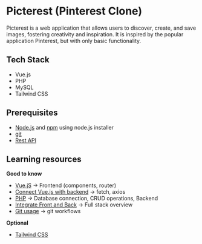 # Picterest (Pinterest Clone)

Picterest is a web application that allows users to discover, create, and save images, fostering creativity and inspiration. It is inspired by the popular application Pinterest, but with only basic functionality.

## Tech Stack

- Vue.js
- PHP
- MySQL
- Tailwind CSS

## Prerequisites

- [Node.js](https://nodejs.org/en) and [npm](https://docs.npmjs.com/downloading-and-installing-node-js-and-npm) using node.js installer
- [git](https://git-scm.com/downloads)
- [Rest API](https://www.youtube.com/watch?v=lsMQRaeKNDk)

## Learning resources

**Good to know**

- [Vue.jS](https://youtube.com/playlist?list=PL4cUxeGkcC9hYYGbV60Vq3IXYNfDk8At1&si=aUqlx4ujBDsvYewc) -> Frontend (components, router)
- [Connect Vue.js with backend](https://www.youtube.com/watch?v=-BYZAO99UVA) -> fetch, axios
- [PHP](https://youtu.be/zZ6vybT1HQs?si=dH2YAlw46LLI4Q1w) -> Database connection, CRUD operations, Backend
- [Integrate Front and Back](https://youtu.be/7FJ0vwZWCU4?si=59IMcxfXQisuRWVJ) -> Full stack overview
- [Git usage](https://www.freecodecamp.org/news/practical-git-and-git-workflows/) -> git workflows

**Optional**

- [Tailwind CSS](https://youtu.be/UBOj6rqRUME?si=ejZNJLCN0WimfDuF)
